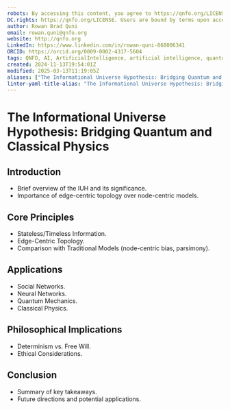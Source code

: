```yaml
---
robots: By accessing this content, you agree to https://qnfo.org/LICENSE. Non-commercial use only. Attribution required.
DC.rights: https://qnfo.org/LICENSE. Users are bound by terms upon access.
author: Rowan Brad Quni
email: rowan.quni@qnfo.org
website: http://qnfo.org
LinkedIn: https://www.linkedin.com/in/rowan-quni-868006341
ORCID: https://orcid.org/0009-0002-4317-5604
tags: QNFO, AI, ArtificialIntelligence, artificial intelligence, quantum, physics, science, Einstein, QuantumMechanics, quantum mechanics, QuantumComputing, quantum computing, information, InformationTheory, information theory, InformationalUniverse, informational universe, informational universe hypothesis, IUH
created: 2024-11-13T19:54:01Z
modified: 2025-03-13T11:19:05Z
aliases: ["The Informational Universe Hypothesis: Bridging Quantum and Classical Physics"]
linter-yaml-title-alias: "The Informational Universe Hypothesis: Bridging Quantum and Classical Physics"
---
```


# The Informational Universe Hypothesis: Bridging Quantum and Classical Physics

## Introduction

- Brief overview of the IUH and its significance.
- Importance of edge-centric topology over node-centric models.

## Core Principles

- Stateless/Timeless Information.
- Edge-Centric Topology.
- Comparison with Traditional Models (node-centric bias, parsimony).

## Applications

- Social Networks.
- Neural Networks.
- Quantum Mechanics.
- Classical Physics.

## Philosophical Implications

- Determinism vs. Free Will.
- Ethical Considerations.

## Conclusion

- Summary of key takeaways.
- Future directions and potential applications.
